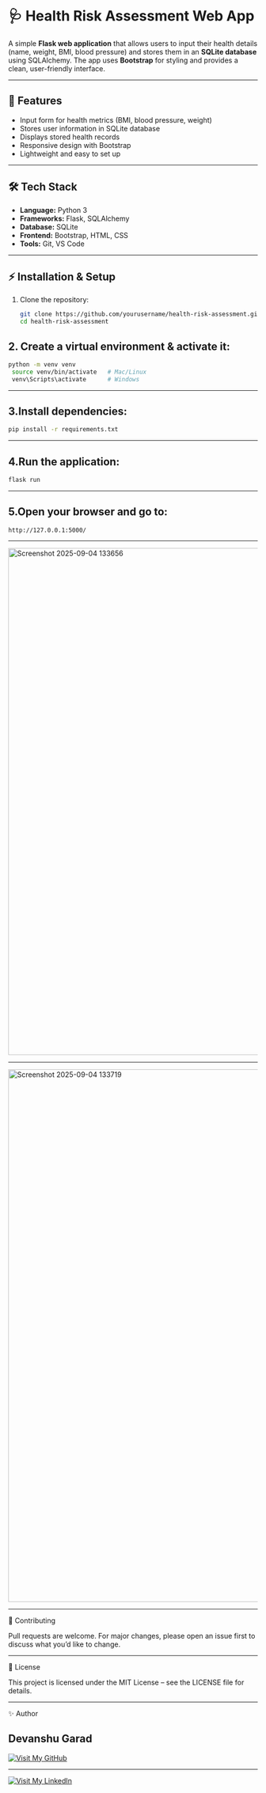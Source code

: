 
# 🩺 Health Risk Assessment Web App

A simple **Flask web application** that allows users to input their health details (name, weight, BMI, blood pressure) and stores them in an **SQLite database** using SQLAlchemy. The app uses **Bootstrap** for styling and provides a clean, user-friendly interface.  

---

## 🚀 Features
- Input form for health metrics (BMI, blood pressure, weight)
- Stores user information in SQLite database
- Displays stored health records
- Responsive design with Bootstrap
- Lightweight and easy to set up  

---

## 🛠️ Tech Stack
- **Language:** Python 3  
- **Frameworks:** Flask, SQLAlchemy  
- **Database:** SQLite  
- **Frontend:** Bootstrap, HTML, CSS        
- **Tools:** Git, VS Code  

---

## ⚡ Installation & Setup
1. Clone the repository:
   ```bash
   git clone https://github.com/yourusername/health-risk-assessment.git
   cd health-risk-assessment
## 2. Create a virtual environment & activate it:
  ```bash
  python -m venv venv
   source venv/bin/activate   # Mac/Linux
   venv\Scripts\activate      # Windows
 ```
---
## 3.Install dependencies:
```bash
pip install -r requirements.txt
```
---
## 4.Run the application:
```bash
flask run

```
---
## 5.Open your browser and go to:
```
http://127.0.0.1:5000/
```
---
<img width="1873" height="1025" alt="Screenshot 2025-09-04 133656" src="https://github.com/user-attachments/assets/228d96ae-4ee0-4482-8a8f-e0063309720f" />

---
<img width="1918" height="1077" alt="Screenshot 2025-09-04 133719" src="https://github.com/user-attachments/assets/30e9383a-199c-4288-993c-fc5c16d4ffcd" />

---
🤝 Contributing

Pull requests are welcome. For major changes, please open an issue first to discuss what you’d like to change.

---
📜 License

This project is licensed under the MIT License – see the LICENSE 
 file for details.

 ---
 ✨ Author
 
 ## Devanshu Garad
 
 [![Visit My GitHub](https://img.shields.io/badge/GitHub-Profile-blue)](https://github.com/Devanshu-1105)

---
 [![Visit My LinkedIn](https://img.shields.io/badge/LinkedIn-Profile-blue)](https://www.linkedin.com/in/devanshu-garad-a33a3623a/)
